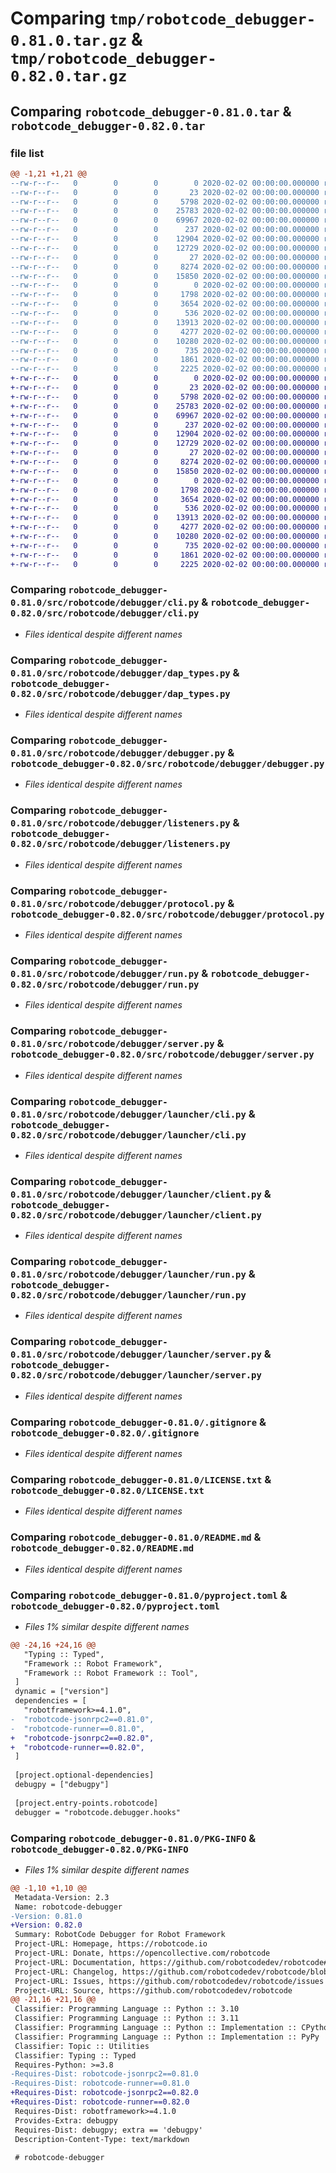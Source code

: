 # Comparing `tmp/robotcode_debugger-0.81.0.tar.gz` & `tmp/robotcode_debugger-0.82.0.tar.gz`

## Comparing `robotcode_debugger-0.81.0.tar` & `robotcode_debugger-0.82.0.tar`

### file list

```diff
@@ -1,21 +1,21 @@
--rw-r--r--   0        0        0        0 2020-02-02 00:00:00.000000 robotcode_debugger-0.81.0/src/robotcode/debugger/__init__.py
--rw-r--r--   0        0        0       23 2020-02-02 00:00:00.000000 robotcode_debugger-0.81.0/src/robotcode/debugger/__version__.py
--rw-r--r--   0        0        0     5798 2020-02-02 00:00:00.000000 robotcode_debugger-0.81.0/src/robotcode/debugger/cli.py
--rw-r--r--   0        0        0    25783 2020-02-02 00:00:00.000000 robotcode_debugger-0.81.0/src/robotcode/debugger/dap_types.py
--rw-r--r--   0        0        0    69967 2020-02-02 00:00:00.000000 robotcode_debugger-0.81.0/src/robotcode/debugger/debugger.py
--rw-r--r--   0        0        0      237 2020-02-02 00:00:00.000000 robotcode_debugger-0.81.0/src/robotcode/debugger/hooks.py
--rw-r--r--   0        0        0    12904 2020-02-02 00:00:00.000000 robotcode_debugger-0.81.0/src/robotcode/debugger/listeners.py
--rw-r--r--   0        0        0    12729 2020-02-02 00:00:00.000000 robotcode_debugger-0.81.0/src/robotcode/debugger/protocol.py
--rw-r--r--   0        0        0       27 2020-02-02 00:00:00.000000 robotcode_debugger-0.81.0/src/robotcode/debugger/py.typed
--rw-r--r--   0        0        0     8274 2020-02-02 00:00:00.000000 robotcode_debugger-0.81.0/src/robotcode/debugger/run.py
--rw-r--r--   0        0        0    15850 2020-02-02 00:00:00.000000 robotcode_debugger-0.81.0/src/robotcode/debugger/server.py
--rw-r--r--   0        0        0        0 2020-02-02 00:00:00.000000 robotcode_debugger-0.81.0/src/robotcode/debugger/launcher/__init__.py
--rw-r--r--   0        0        0     1798 2020-02-02 00:00:00.000000 robotcode_debugger-0.81.0/src/robotcode/debugger/launcher/cli.py
--rw-r--r--   0        0        0     3654 2020-02-02 00:00:00.000000 robotcode_debugger-0.81.0/src/robotcode/debugger/launcher/client.py
--rw-r--r--   0        0        0      536 2020-02-02 00:00:00.000000 robotcode_debugger-0.81.0/src/robotcode/debugger/launcher/run.py
--rw-r--r--   0        0        0    13913 2020-02-02 00:00:00.000000 robotcode_debugger-0.81.0/src/robotcode/debugger/launcher/server.py
--rw-r--r--   0        0        0     4277 2020-02-02 00:00:00.000000 robotcode_debugger-0.81.0/.gitignore
--rw-r--r--   0        0        0    10280 2020-02-02 00:00:00.000000 robotcode_debugger-0.81.0/LICENSE.txt
--rw-r--r--   0        0        0      735 2020-02-02 00:00:00.000000 robotcode_debugger-0.81.0/README.md
--rw-r--r--   0        0        0     1861 2020-02-02 00:00:00.000000 robotcode_debugger-0.81.0/pyproject.toml
--rw-r--r--   0        0        0     2225 2020-02-02 00:00:00.000000 robotcode_debugger-0.81.0/PKG-INFO
+-rw-r--r--   0        0        0        0 2020-02-02 00:00:00.000000 robotcode_debugger-0.82.0/src/robotcode/debugger/__init__.py
+-rw-r--r--   0        0        0       23 2020-02-02 00:00:00.000000 robotcode_debugger-0.82.0/src/robotcode/debugger/__version__.py
+-rw-r--r--   0        0        0     5798 2020-02-02 00:00:00.000000 robotcode_debugger-0.82.0/src/robotcode/debugger/cli.py
+-rw-r--r--   0        0        0    25783 2020-02-02 00:00:00.000000 robotcode_debugger-0.82.0/src/robotcode/debugger/dap_types.py
+-rw-r--r--   0        0        0    69967 2020-02-02 00:00:00.000000 robotcode_debugger-0.82.0/src/robotcode/debugger/debugger.py
+-rw-r--r--   0        0        0      237 2020-02-02 00:00:00.000000 robotcode_debugger-0.82.0/src/robotcode/debugger/hooks.py
+-rw-r--r--   0        0        0    12904 2020-02-02 00:00:00.000000 robotcode_debugger-0.82.0/src/robotcode/debugger/listeners.py
+-rw-r--r--   0        0        0    12729 2020-02-02 00:00:00.000000 robotcode_debugger-0.82.0/src/robotcode/debugger/protocol.py
+-rw-r--r--   0        0        0       27 2020-02-02 00:00:00.000000 robotcode_debugger-0.82.0/src/robotcode/debugger/py.typed
+-rw-r--r--   0        0        0     8274 2020-02-02 00:00:00.000000 robotcode_debugger-0.82.0/src/robotcode/debugger/run.py
+-rw-r--r--   0        0        0    15850 2020-02-02 00:00:00.000000 robotcode_debugger-0.82.0/src/robotcode/debugger/server.py
+-rw-r--r--   0        0        0        0 2020-02-02 00:00:00.000000 robotcode_debugger-0.82.0/src/robotcode/debugger/launcher/__init__.py
+-rw-r--r--   0        0        0     1798 2020-02-02 00:00:00.000000 robotcode_debugger-0.82.0/src/robotcode/debugger/launcher/cli.py
+-rw-r--r--   0        0        0     3654 2020-02-02 00:00:00.000000 robotcode_debugger-0.82.0/src/robotcode/debugger/launcher/client.py
+-rw-r--r--   0        0        0      536 2020-02-02 00:00:00.000000 robotcode_debugger-0.82.0/src/robotcode/debugger/launcher/run.py
+-rw-r--r--   0        0        0    13913 2020-02-02 00:00:00.000000 robotcode_debugger-0.82.0/src/robotcode/debugger/launcher/server.py
+-rw-r--r--   0        0        0     4277 2020-02-02 00:00:00.000000 robotcode_debugger-0.82.0/.gitignore
+-rw-r--r--   0        0        0    10280 2020-02-02 00:00:00.000000 robotcode_debugger-0.82.0/LICENSE.txt
+-rw-r--r--   0        0        0      735 2020-02-02 00:00:00.000000 robotcode_debugger-0.82.0/README.md
+-rw-r--r--   0        0        0     1861 2020-02-02 00:00:00.000000 robotcode_debugger-0.82.0/pyproject.toml
+-rw-r--r--   0        0        0     2225 2020-02-02 00:00:00.000000 robotcode_debugger-0.82.0/PKG-INFO
```

### Comparing `robotcode_debugger-0.81.0/src/robotcode/debugger/cli.py` & `robotcode_debugger-0.82.0/src/robotcode/debugger/cli.py`

 * *Files identical despite different names*

### Comparing `robotcode_debugger-0.81.0/src/robotcode/debugger/dap_types.py` & `robotcode_debugger-0.82.0/src/robotcode/debugger/dap_types.py`

 * *Files identical despite different names*

### Comparing `robotcode_debugger-0.81.0/src/robotcode/debugger/debugger.py` & `robotcode_debugger-0.82.0/src/robotcode/debugger/debugger.py`

 * *Files identical despite different names*

### Comparing `robotcode_debugger-0.81.0/src/robotcode/debugger/listeners.py` & `robotcode_debugger-0.82.0/src/robotcode/debugger/listeners.py`

 * *Files identical despite different names*

### Comparing `robotcode_debugger-0.81.0/src/robotcode/debugger/protocol.py` & `robotcode_debugger-0.82.0/src/robotcode/debugger/protocol.py`

 * *Files identical despite different names*

### Comparing `robotcode_debugger-0.81.0/src/robotcode/debugger/run.py` & `robotcode_debugger-0.82.0/src/robotcode/debugger/run.py`

 * *Files identical despite different names*

### Comparing `robotcode_debugger-0.81.0/src/robotcode/debugger/server.py` & `robotcode_debugger-0.82.0/src/robotcode/debugger/server.py`

 * *Files identical despite different names*

### Comparing `robotcode_debugger-0.81.0/src/robotcode/debugger/launcher/cli.py` & `robotcode_debugger-0.82.0/src/robotcode/debugger/launcher/cli.py`

 * *Files identical despite different names*

### Comparing `robotcode_debugger-0.81.0/src/robotcode/debugger/launcher/client.py` & `robotcode_debugger-0.82.0/src/robotcode/debugger/launcher/client.py`

 * *Files identical despite different names*

### Comparing `robotcode_debugger-0.81.0/src/robotcode/debugger/launcher/run.py` & `robotcode_debugger-0.82.0/src/robotcode/debugger/launcher/run.py`

 * *Files identical despite different names*

### Comparing `robotcode_debugger-0.81.0/src/robotcode/debugger/launcher/server.py` & `robotcode_debugger-0.82.0/src/robotcode/debugger/launcher/server.py`

 * *Files identical despite different names*

### Comparing `robotcode_debugger-0.81.0/.gitignore` & `robotcode_debugger-0.82.0/.gitignore`

 * *Files identical despite different names*

### Comparing `robotcode_debugger-0.81.0/LICENSE.txt` & `robotcode_debugger-0.82.0/LICENSE.txt`

 * *Files identical despite different names*

### Comparing `robotcode_debugger-0.81.0/README.md` & `robotcode_debugger-0.82.0/README.md`

 * *Files identical despite different names*

### Comparing `robotcode_debugger-0.81.0/pyproject.toml` & `robotcode_debugger-0.82.0/pyproject.toml`

 * *Files 1% similar despite different names*

```diff
@@ -24,16 +24,16 @@
   "Typing :: Typed",
   "Framework :: Robot Framework",
   "Framework :: Robot Framework :: Tool",
 ]
 dynamic = ["version"]
 dependencies = [
   "robotframework>=4.1.0",
-  "robotcode-jsonrpc2==0.81.0",
-  "robotcode-runner==0.81.0",
+  "robotcode-jsonrpc2==0.82.0",
+  "robotcode-runner==0.82.0",
 ]
 
 [project.optional-dependencies]
 debugpy = ["debugpy"]
 
 [project.entry-points.robotcode]
 debugger = "robotcode.debugger.hooks"
```

### Comparing `robotcode_debugger-0.81.0/PKG-INFO` & `robotcode_debugger-0.82.0/PKG-INFO`

 * *Files 1% similar despite different names*

```diff
@@ -1,10 +1,10 @@
 Metadata-Version: 2.3
 Name: robotcode-debugger
-Version: 0.81.0
+Version: 0.82.0
 Summary: RobotCode Debugger for Robot Framework
 Project-URL: Homepage, https://robotcode.io
 Project-URL: Donate, https://opencollective.com/robotcode
 Project-URL: Documentation, https://github.com/robotcodedev/robotcode#readme
 Project-URL: Changelog, https://github.com/robotcodedev/robotcode/blob/main/CHANGELOG.md
 Project-URL: Issues, https://github.com/robotcodedev/robotcode/issues
 Project-URL: Source, https://github.com/robotcodedev/robotcode
@@ -21,16 +21,16 @@
 Classifier: Programming Language :: Python :: 3.10
 Classifier: Programming Language :: Python :: 3.11
 Classifier: Programming Language :: Python :: Implementation :: CPython
 Classifier: Programming Language :: Python :: Implementation :: PyPy
 Classifier: Topic :: Utilities
 Classifier: Typing :: Typed
 Requires-Python: >=3.8
-Requires-Dist: robotcode-jsonrpc2==0.81.0
-Requires-Dist: robotcode-runner==0.81.0
+Requires-Dist: robotcode-jsonrpc2==0.82.0
+Requires-Dist: robotcode-runner==0.82.0
 Requires-Dist: robotframework>=4.1.0
 Provides-Extra: debugpy
 Requires-Dist: debugpy; extra == 'debugpy'
 Description-Content-Type: text/markdown
 
 # robotcode-debugger
```

